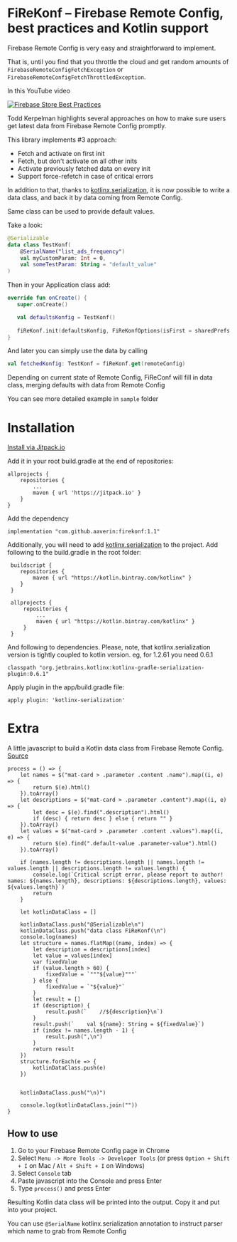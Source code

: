 # FiReKonf – Firebase Remote Config, best practices and Kotlin support

Firebase Remote Config is very easy and straightforward to implement. 

That is, until you find that you throttle the cloud and get random amounts of `FirebaseRemoteConfigFetchException` or `FirebaseRemoteConfigFetchThrottledException`.

In this YouTube video 

[![Firebase Store Best Practices](http://img.youtube.com/vi/6TWJ_rR7K6g/0.jpg)](http://www.youtube.com/watch?v=6TWJ_rR7K6g) 

Todd Kerpelman highlights several approaches
on how to make sure users get latest data from Firebase Remote Config promptly.

This library implements #3 approach:
- Fetch and activate on first init
- Fetch, but don't activate on all other inits
- Activate previously fetched data on every init
- Support force-refetch in case of critical errors

In addition to that, thanks to [kotlinx.serialization](https://github.com/Kotlin/kotlinx.serialization), 
it is now possible to write a data class, and back it by data coming from Remote Config.

Same class can be used to provide default values.

Take a look:
 ```kotlin
 @Serializable
 data class TestKonf(
     @SerialName("list_ads_frequency")
     val myCustomParam: Int = 0,
     val someTestParam: String = "default_value"
 ) 
 ```
 
 Then in your Application class add:
 ```kotlin
override fun onCreate() {
    super.onCreate()

    val defaultsKonfig = TestKonf()
    
    fiReKonf.init(defaultsKonfig, FiReKonfOptions(isFirst = sharedPrefs.isFirst /*, forceUpdatePending = true*/))
}
```

And later you can simply use the data by calling

```kotlin
val fetchedKonfig: TestKonf = fiReKonf.get(remoteConfig)
```

Depending on current state of Remote Config, FiReConf will fill in data class, merging defaults with data from Remote Config

You can see more detailed example in `sample` folder

# Installation

[Install via Jitpack.io](https://jitpack.io/#AAverin/FiReKonf)

Add it in your root build.gradle at the end of repositories:
```
allprojects {
    repositories {
        ...
        maven { url 'https://jitpack.io' }
    }
}
```
Add the dependency
```
implementation "com.github.aaverin:firekonf:1.1"
```

Additionally, you will need to add [kotlinx.serialization](https://github.com/Kotlin/kotlinx.serialization) to the project.
Add following to the build.gradle in the root folder:
```
 buildscript {
    repositories {
        maven { url "https://kotlin.bintray.com/kotlinx" }
    }
 }
 
 allprojects {
     repositories {
         ...
         maven { url "https://kotlin.bintray.com/kotlinx" }
     }
 }
```
And following to dependencies. Please, note, that kotlinx.serialization version is tightly coupled to kotlin version. eg, for 1.2.61 you need 0.6.1
```
classpath "org.jetbrains.kotlinx:kotlinx-gradle-serialization-plugin:0.6.1"
```

Apply plugin in the app/build.gradle file:
```
apply plugin: 'kotlinx-serialization'
```

# Extra

A little javascript to build a Kotlin data class from Firebase Remote Config.
[Source](ConfigHelper.js)

```
process = () => {
    let names = $("mat-card > .parameter .content .name").map((i, e) => {
        return $(e).html()
    }).toArray()
    let descriptions = $("mat-card > .parameter .content").map((i, e) => {
        let desc = $(e).find(".description").html()
        if (desc) { return desc } else { return "" }
    }).toArray()
    let values = $("mat-card > .parameter .content .values").map((i, e) => {
        return $(e).find(".default-value .parameter-value").html()
    }).toArray()

    if (names.length != descriptions.length || names.length != values.length || descriptions.length != values.length) {
        console.log(`Critical script error, please report to author! names: ${names.length}, descriptions: ${descriptions.length}, values: ${values.length}`)
        return
    }

    let kotlinDataClass = []

    kotlinDataClass.push("@Serializable\n")
    kotlinDataClass.push("data class FiReKonf(\n")
    console.log(names)
    let structure = names.flatMap((name, index) => {
        let description = descriptions[index]
        let value = values[index]
        var fixedValue
        if (value.length > 60) {
            fixedValue = `"""${value}"""`
        } else {
            fixedValue = `"${value}"`
        }
        let result = []
        if (description) {
            result.push(`    //${description}\n`)
        }
        result.push(`    val ${name}: String = ${fixedValue}`)
        if (index != names.length - 1) {
            result.push(",\n")
        }
        return result
    })
    structure.forEach(e => {
        kotlinDataClass.push(e)
    })


    kotlinDataClass.push("\n)")

    console.log(kotlinDataClass.join(""))
}
```

## How to use

1. Go to your Firebase Remote Config page in Chrome
2. Select `Menu -> More Tools -> Developer Tools` (or press `Option + Shift + I` on Mac / `Alt + Shift + I` on Windows)
3. Select `Console` tab
4. Paste javascript into the Console and press Enter
5. Type `process()` and press Enter

Resulting Kotlin data class will be printed into the output.
Copy it and put into your project.

You can use `@SerialName` kotlinx.serialization annotation to instruct parser which name to grab from Remote Config

